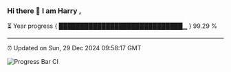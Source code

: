 ### Hi there 👋 I am Harry , 

⏳ Year progress { █████████████████████████████▁ } 99.29 %

---

⏰ Updated on Sun, 29 Dec 2024 09:58:17 GMT

![Progress Bar CI](https://github.com/duykhang68/duykhang68/workflows/Progress%20Bar%20CI/badge.svg)
